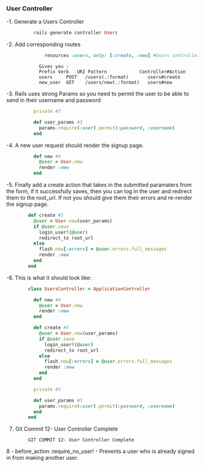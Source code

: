 ### User Controller

-1. Generate a Users Controller
```ruby
          rails generate controller Users
```          
-2. Add corresponding routes
```ruby
              resources :users, only: [:create, :new] #Users controller #2
```
```
            Gives you :
            Prefix Verb   URI Pattern            Controller#Action
            users     POST   /users(.:format)       users#create
            new_user  GET    /users/new(.:format)   users#new
```
-3. Rails uses strong Params so you need to permit the user to be able to send in their username and password
```ruby
          private #3

          def user_params #3
            params.require(:user).permit(:password, :username)
          end
```
-4. A new user request should render the signup page.
```ruby
          def new #4
            @user = User.new
            render :new
          end
```

-5. Finally add a create action that takes in the submitted paramaters from the form, if it successfully saves, then you can log in the user and redirect them to the root_url. If not you should give them their errors and re-render the signup page.
```ruby
        def create #5
          @user = User.new(user_params)
          if @user.save
            login_user!(@user)
            redirect_to root_url
          else
            flash.now[:errors] = @user.errors.full_messages
            render :new
          end
        end
```
-6. This is what it should look like:
```ruby
        class UsersController < ApplicationController

          def new #4
            @user = User.new
            render :new
          end

          def create #5
            @user = User.new(user_params)
            if @user.save
              login_user!(@user)
              redirect_to root_url
            else
              flash.now[:errors] = @user.errors.full_messages
              render :new
            end
          end

          private #3

          def user_params #3
            params.require(:user).permit(:password, :username)
          end
        end

```
7. Git Commit 12- User Controller Complete
```
        GIT COMMIT 12- User Controller Complete
```

8 -   before_action :require_no_user! - Prevents a user who is already signed in from making another user. 
